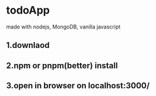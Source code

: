 # todoApp
made with nodejs, MongoDB, vanilla javascript
## 1.downlaod 
## 2.npm or pnpm(better) install
## 3.open in browser on localhost:3000/
